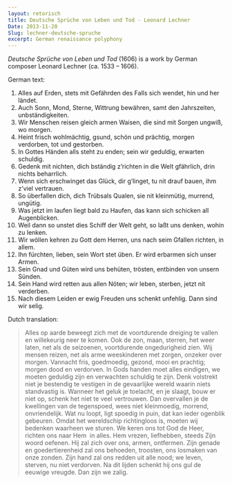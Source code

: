 ```yaml
---
layout: retorisch
title: Deutsche Sprüche von Leben und Tod - Leonard Lechner
Date: 2013-11-20
Slug: lechner-deutsche-spruche
excerpt: German renaissance polyphony
---
```


_Deutsche Sprüche von Leben und Tod_ (1606) is a work by German composer Leonard Lechner (ca. 1533 – 1606).

German text:

1. Alles auf Erden, stets mit Gefährden des Falls sich wendet, hin und her ländet.
2. Auch Sonn, Mond, Sterne, Wittrung bewähren, samt den Jahrszeiten, unbständigkeiten.
3. Wir Menschen reisen gleich armen Waisen, die sind mit Sorgen ungwiß, wo morgen.
4. Heint frisch wohlmächtig, gsund, schön und prächtig, morgen verdorben, tot und gestorben.
5. In Gottes Händen alls steht zu enden; sein wir geduldig, erwarten schuldig.
6. Gedenk mit nichten, dich bständig z’richten in die Welt gfährlich, drin nichts beharrlich.
7. Wenn sich erschwinget das Glück, dir g’linget, tu nit drauf bauen, ihm z’viel vertrauen.
8. So überfallen dich, dich Trübsals Qualen, sie nit kleinmütig, murrend, ungütig.
9. Was jetzt im laufen liegt bald zu Haufen, das kann sich schicken all Augenblicken.
10. Weil dann so unstet dies Schiff der Welt geht, so laßt uns denken, wohin zu lenken.
11. Wir wöllen kehren zu Gott dem Herren, uns nach seim Gfallen richten, in allem.
12. Ihn fürchten, lieben, sein Wort stet üben. Er wird erbarmen sich unser Armen.
13. Sein Gnad und Güten wird uns behüten, trösten, entbinden von unsern Sünden.
14. Sein Hand wird retten aus allen Nöten; wir leben, sterben, jetzt nit verderben.
15. Nach diesem Leiden er ewig Freuden uns schenkt unfehlig. Dann sind wir selig.

Dutch translation:

> Alles op aarde beweegt zich met de voortdurende dreiging te vallen en willekeurig neer te komen. Ook de zon, maan, sterren, het weer laten, net als de seizoenen, voortdurende ongedurigheid zien. Wij mensen reizen, net als arme weeskinderen met zorgen, onzeker over morgen. Vannacht fris, goedmoedig, gezond, mooi en prachtig; morgen dood en verdorven. In Gods handen moet alles eindigen, we moeten geduldig zijn en verwachten schuldig te zijn. Denk volstrekt niet je bestendig te vestigen in de gevaarlijke wereld waarin niets standvastig is. Wanneer het geluk je toelacht, en je slaagt, bouw er niet op, schenk het niet te veel vertrouwen. Dan overvallen je de kwellingen van de tegenspoed, wees niet kleinmoedig, morrend, onvriendelijk. Wat nu loopt, ligt spoedig in puin, dat kan ieder ogenblik gebeuren. Omdat het wereldschip richtingloos is, moeten wij bedenken waarheen we sturen. We keren ons tot God de Heer, richten ons naar Hem  in alles. Hem vrezen, liefhebben, steeds Zijn woord oefenen. Hij zal zich over ons, armen, ontfermen. Zijn genade en goedertierenheid zal ons behoeden, troosten, ons losmaken van onze zonden. Zijn hand zal ons redden uit alle nood; we leven, sterven, nu niet verdorven. Na dit lijden schenkt hij ons gul de eeuwige vreugde. Dan zijn we zalig.
